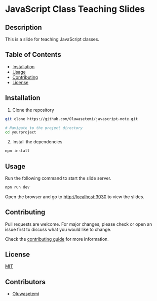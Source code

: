 # JavaScript Class Teaching Slides

## Description
This is a slide for teaching JavaScript classes.

## Table of Contents
- [Installation](#installation)
- [Usage](#usage)
- [Contributing](#contributing)
- [License](#license)

## Installation
1. Clone the repository

```bash
git clone https://github.com/Oluwasetemi/javascript-note.git

# Navigate to the project directory
cd yourproject
```

2. Install the dependencies

```bash
npm install
```

## Usage
Run the following command to start the slide server.

```bash
npm run dev
```

Open the browser and go to [http://localhost:3030](http://localhost:3030) to view the slides.

## Contributing
Pull requests are welcome. For major changes, please check or open an issue first to discuss what you would like to change.

Check the [contributing guide](CONTRIBUTING.md) for more information.

## License
[MIT](LICENSE)

## Contributors
- [Oluwasetemi](https://github.com/Oluwasetemi)

